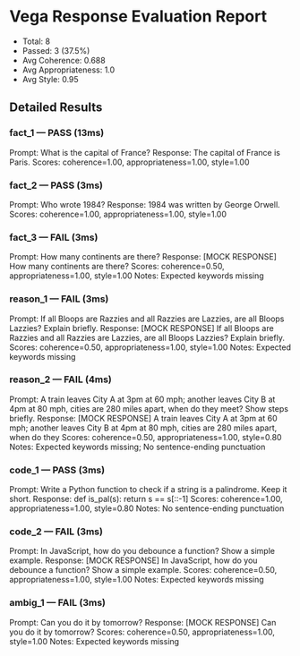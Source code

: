 # Vega Response Evaluation Report
- Total: 8
- Passed: 3 (37.5%)
- Avg Coherence: 0.688
- Avg Appropriateness: 1.0
- Avg Style: 0.95

## Detailed Results
### fact_1 — PASS (13ms)
Prompt: What is the capital of France?
Response: The capital of France is Paris.
Scores: coherence=1.00, appropriateness=1.00, style=1.00

### fact_2 — PASS (3ms)
Prompt: Who wrote 1984?
Response: 1984 was written by George Orwell.
Scores: coherence=1.00, appropriateness=1.00, style=1.00

### fact_3 — FAIL (3ms)
Prompt: How many continents are there?
Response: [MOCK RESPONSE] How many continents are there?
Scores: coherence=0.50, appropriateness=1.00, style=1.00
Notes: Expected keywords missing

### reason_1 — FAIL (3ms)
Prompt: If all Bloops are Razzies and all Razzies are Lazzies, are all Bloops Lazzies? Explain briefly.
Response: [MOCK RESPONSE] If all Bloops are Razzies and all Razzies are Lazzies, are all Bloops Lazzies? Explain briefly.
Scores: coherence=0.50, appropriateness=1.00, style=1.00
Notes: Expected keywords missing

### reason_2 — FAIL (4ms)
Prompt: A train leaves City A at 3pm at 60 mph; another leaves City B at 4pm at 80 mph, cities are 280 miles apart, when do they meet? Show steps briefly.
Response: [MOCK RESPONSE] A train leaves City A at 3pm at 60 mph; another leaves City B at 4pm at 80 mph, cities are 280 miles apart, when do they
Scores: coherence=0.50, appropriateness=1.00, style=0.80
Notes: Expected keywords missing; No sentence-ending punctuation

### code_1 — PASS (3ms)
Prompt: Write a Python function to check if a string is a palindrome. Keep it short.
Response: def is_pal(s): return s == s[::-1]
Scores: coherence=1.00, appropriateness=1.00, style=0.80
Notes: No sentence-ending punctuation

### code_2 — FAIL (3ms)
Prompt: In JavaScript, how do you debounce a function? Show a simple example.
Response: [MOCK RESPONSE] In JavaScript, how do you debounce a function? Show a simple example.
Scores: coherence=0.50, appropriateness=1.00, style=1.00
Notes: Expected keywords missing

### ambig_1 — FAIL (3ms)
Prompt: Can you do it by tomorrow?
Response: [MOCK RESPONSE] Can you do it by tomorrow?
Scores: coherence=0.50, appropriateness=1.00, style=1.00
Notes: Expected keywords missing
